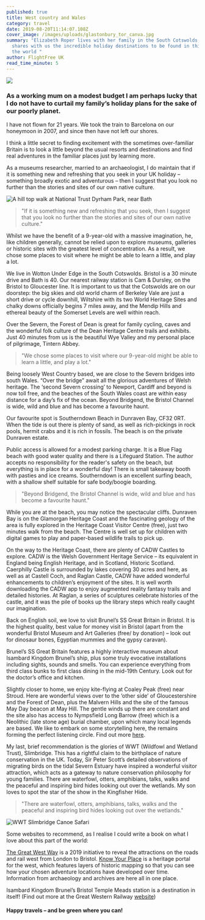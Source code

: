 ```yaml
---
published: true
title: West country and Wales
category: travel
date: 2019-08-20T11:14:07.108Z
cover_image: /images/uploads/glastonbury_tor_canva.jpg
summary: "Elizabeth Roper lives with her family in the South Cotswolds, and
  shares with us the incredible holiday destinations to be found in this part of
  the world "
author: FlightFree UK
read_time_minute: 5
---
```

![](/images/uploads/family-travel-1.jpg)

### As a working mum on a modest budget I am perhaps lucky that I do not have to curtail my family’s holiday plans for the sake of our poorly planet.

I have not flown for 21 years. We took the train to Barcelona on our honeymoon in 2007, and since then have not left our shores. 

I think a little secret to finding excitement with the sometimes over-familiar Britain is to look a little beyond the usual resorts and destinations and find real adventures in the familiar places just by learning more. 

As a museums researcher, married to an archaeologist, I do maintain that if it is something new and refreshing that you seek in your UK holiday – something broadly exotic and adventurous – then I suggest that you look no further than the stories and sites of our own native culture. 

![](/images/uploads/family-travel-2.jpg "A hill top walk at National Trust Dyrham Park, near Bath ")

> "If it is something new and refreshing that you seek, then I suggest that you look no further than the stories and sites of our own native culture."

Whilst we have the benefit of a 9-year-old with a massive imagination, he, like children generally, cannot be relied upon to explore museums, galleries or historic sites with the greatest level of concentration. As a result, we chose some places to visit where he might be able to learn a little, and play a lot. 

We live in Wotton Under Edge in the South Cotswolds. Bristol is a 30 minute drive and Bath is 40. Our nearest railway station is Cam & Dursley, on the Bristol to Gloucester line. It is important to us that the Cotswolds are on our doorstep: the big skies and old world charm of Berkeley Vale are just a short drive or cycle downhill, Wiltshire with its two World Heritage Sites and chalky downs officially begins 7 miles away, and the Mendip Hills and ethereal beauty of the Somerset Levels are well within reach. 

Over the Severn, the Forest of Dean is great for family cycling, caves and the wonderful folk culture of the Dean Heritage Centre trails and exhibits. Just 40 minutes from us is the beautiful Wye Valley and my personal place of pilgrimage, Tintern Abbey.

> "We chose some places to visit where our 9-year-old might be able to learn a little, and play a lot."

Being loosely West Country based, we are close to the Severn bridges into south Wales. “Over the bridge” await all the glorious adventures of Welsh heritage. The ‘second Severn crossing’ to Newport, Cardiff and beyond is now toll free, and the beaches of the South Wales coast are within easy distance for a day’s fix of the ocean. Beyond Bridgend, the Bristol Channel is wide, wild and blue and has become a favourite haunt. 

Our favourite spot is Southerndown Beach in Dunraven Bay, CF32 0RT. When the tide is out there is plenty of sand, as well as rich-pickings in rock pools, hermit crabs and it is rich in fossils. The beach is on the private Dunraven estate. 

Public access is allowed for a modest parking charge. It is a Blue Flag beach with good water quality and there is a Lifeguard Station. The author accepts no responsibility for the reader's safety on the beach, but everything is in place for a wonderful day! There is small takeaway booth with pasties and ice creams. Southerndown is an excellent surfing beach, with a shallow shelf suitable for safe body/boogie boarding. 

> "Beyond Bridgend, the Bristol Channel is wide, wild and blue and has become a favourite haunt."

While you are at the beach, you may notice the spectacular cliffs. Dunraven Bay is on the Glamorgan Heritage Coast and the fascinating geology of the area is fully explored in the Heritage Coast Visitor Centre (free), just two minutes walk from the beach. The Centre is well set up for children with digital games to play and paper-based wildlife trails to pick up. 

On the way to the Heritage Coast, there are plenty of CADW Castles to explore. CADW is the Welsh Government Heritage Service – its equivalent in England being English Heritage, and in Scotland, Historic Scotland. Caerphilly Castle is surrounded by lakes covering 30 acres and here, as well as at Castell Coch, and Raglan Castle, CADW have added wonderful enhancements to children’s enjoyment of the sites. It is well worth downloading the CADW app to enjoy augmented reality fantasy trails and detailed histories. At Raglan, a series of sculptures celebrate histories of the castle, and it was the pile of books up the library steps which really caught our imagination. 

Back on English soil, we love to visit Brunel’s SS Great Britain in Bristol. It is the highest quality, best value for money visit in Bristol (apart from the wonderful Bristol Museum and Art Galleries (free/ by donation) – look out for dinosaur bones, Egyptian mummies and the gypsy caravan). 

Brunel’s SS Great Britain features a highly interactive museum about Isambard Kingdom Brunel’s ship, plus some truly evocative installations including sights, sounds and smells. You can experience everything from third class bunks to first class dining in the mid-19th Century. Look out for the doctor’s office and kitchen. 

Slightly closer to home, we enjoy kite-flying at Coaley Peak (free) near Stroud. Here are wonderful views over to the ‘other side’ of Gloucestershire and the Forest of Dean, plus the Malvern Hills and the site of the famous May Day beacon at May Hill. The gentle winds up there are constant and the site also has access to Nympsfield Long Barrow (free) which is a Neolithic (late stone age) burial chamber, upon which many local legends are based. We like to embark on some storytelling here, the remains forming the perfect listening circle. Find out more [here](https://www.english-heritage.org.uk/learn/story-of-england/prehistory/long-barrows/).

My last, brief recommendation is the glories of WWT (Wildfowl and Wetland Trust), Slimbridge. This has a rightful claim to the birthplace of nature conservation in the UK. Today, Sir Peter Scott’s detailed observations of migrating birds on the tidal Severn Estuary have inspired a wonderful visitor attraction, which acts as a gateway to nature conservation philosophy for young families. There are waterfowl, otters, amphibians, talks, walks and the peaceful and inspiring bird hides looking out over the wetlands. My son loves to spot the star of the show in the Kingfisher Hide. 

> "There are waterfowl, otters, amphibians, talks, walks and the peaceful and inspiring bird hides looking out over the wetlands."

![](/images/uploads/family-travel-7.jpg "WWT Slimbridge Canoe Safari")

Some websites to recommend, as I realise I could write a book on what I love about this part of the world: 

[The Great West Way](https://www.greatwestway.co.uk/) [](https://www.greatwestway.co.uk/)is a 2019 initiative to reveal the attractions on the roads and rail west from London to Bristol. [](http://www.kypwest.org.uk/)[Know Your Place](http://www.kypwest.org.uk/) is a heritage portal for the west, which features layers of historic mapping so that you can see how your chosen adventure locations have developed over time. Information from archaeology and archives are here all in one place. 

Isambard Kingdom Brunel’s Bristol Temple Meads station is a destination in itself! (Find out more at the Great Western Railway [website](https://www.gwr.com/))

#### **Happy travels – and be green where you can!**